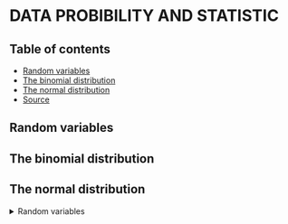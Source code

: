#   DATA PROBIBILITY AND STATISTIC
## Table of contents
- [Random variables](#Random-variables)
- [The binomial distribution](#The-binomial-distribution)
- [The normal distribution](#The-normal-distribution)
- [Source](https://www.mathsisfun.com/data/confidence-interval.html)

## Random variables

## The binomial distribution
## The normal distribution

<details>
<summary> Random variables </summary>

Random variable is possible values of random events.

Capital letter (X,Y,...) is used to be sepecified algebra and probility.

A Random Variable's set of values is the Sample Space.

> Example: Throw a die once.
>
> Random Variable X = "The score shown on the top face".
>
> X could be 1, 2, 3, 4, 5 or 6.
>
> So the Sample Space is {1, 2, 3, 4, 5, 6}.

</details>